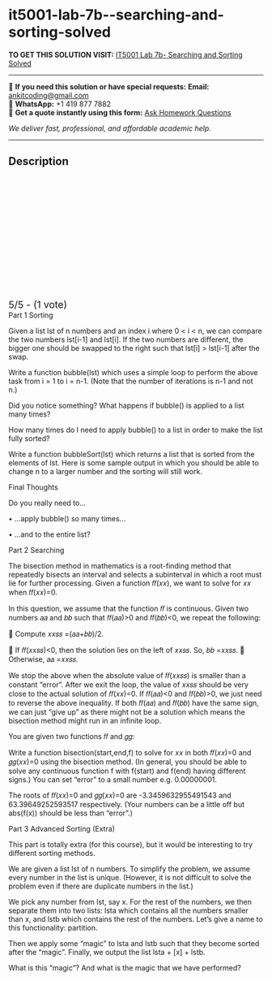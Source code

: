 # it5001-lab-7b--searching-and-sorting-solved
**TO GET THIS SOLUTION VISIT:** [IT5001 Lab 7b- Searching and Sorting Solved](https://www.ankitcodinghub.com/product/it5001-week-7b-searching-and-sorting-solved/)


---

📩 **If you need this solution or have special requests:** **Email:** ankitcoding@gmail.com  
📱 **WhatsApp:** +1 419 877 7882  
📄 **Get a quote instantly using this form:** [Ask Homework Questions](https://www.ankitcodinghub.com/services/ask-homework-questions/)

*We deliver fast, professional, and affordable academic help.*

---

<h2>Description</h2>



<div class="kk-star-ratings kksr-auto kksr-align-center kksr-valign-top" data-payload="{&quot;align&quot;:&quot;center&quot;,&quot;id&quot;:&quot;119264&quot;,&quot;slug&quot;:&quot;default&quot;,&quot;valign&quot;:&quot;top&quot;,&quot;ignore&quot;:&quot;&quot;,&quot;reference&quot;:&quot;auto&quot;,&quot;class&quot;:&quot;&quot;,&quot;count&quot;:&quot;1&quot;,&quot;legendonly&quot;:&quot;&quot;,&quot;readonly&quot;:&quot;&quot;,&quot;score&quot;:&quot;5&quot;,&quot;starsonly&quot;:&quot;&quot;,&quot;best&quot;:&quot;5&quot;,&quot;gap&quot;:&quot;4&quot;,&quot;greet&quot;:&quot;Rate this product&quot;,&quot;legend&quot;:&quot;5\/5 - (1 vote)&quot;,&quot;size&quot;:&quot;24&quot;,&quot;title&quot;:&quot;IT5001 Lab 7b- Searching and Sorting Solved&quot;,&quot;width&quot;:&quot;138&quot;,&quot;_legend&quot;:&quot;{score}\/{best} - ({count} {votes})&quot;,&quot;font_factor&quot;:&quot;1.25&quot;}">

<div class="kksr-stars">

<div class="kksr-stars-inactive">
            <div class="kksr-star" data-star="1" style="padding-right: 4px">


<div class="kksr-icon" style="width: 24px; height: 24px;"></div>
        </div>
            <div class="kksr-star" data-star="2" style="padding-right: 4px">


<div class="kksr-icon" style="width: 24px; height: 24px;"></div>
        </div>
            <div class="kksr-star" data-star="3" style="padding-right: 4px">


<div class="kksr-icon" style="width: 24px; height: 24px;"></div>
        </div>
            <div class="kksr-star" data-star="4" style="padding-right: 4px">


<div class="kksr-icon" style="width: 24px; height: 24px;"></div>
        </div>
            <div class="kksr-star" data-star="5" style="padding-right: 4px">


<div class="kksr-icon" style="width: 24px; height: 24px;"></div>
        </div>
    </div>

<div class="kksr-stars-active" style="width: 138px;">
            <div class="kksr-star" style="padding-right: 4px">


<div class="kksr-icon" style="width: 24px; height: 24px;"></div>
        </div>
            <div class="kksr-star" style="padding-right: 4px">


<div class="kksr-icon" style="width: 24px; height: 24px;"></div>
        </div>
            <div class="kksr-star" style="padding-right: 4px">


<div class="kksr-icon" style="width: 24px; height: 24px;"></div>
        </div>
            <div class="kksr-star" style="padding-right: 4px">


<div class="kksr-icon" style="width: 24px; height: 24px;"></div>
        </div>
            <div class="kksr-star" style="padding-right: 4px">


<div class="kksr-icon" style="width: 24px; height: 24px;"></div>
        </div>
    </div>
</div>


<div class="kksr-legend" style="font-size: 19.2px;">
            5/5 - (1 vote)    </div>
    </div>
Part 1 Sorting

Given a list lst of n numbers and an index i where 0 &lt; i &lt; n, we can compare the two numbers lst[i-1] and lst[i]. If the two numbers are different, the bigger one should be swapped to the right such that lst[i] &gt; lst[i-1] after the swap.

Write a function bubble(lst) which uses a simple loop to perform the above task from i = 1 to i = n-1. (Note that the number of iterations is n-1 and not n.)

Did you notice something? What happens if bubble() is applied to a list many times?

How many times do I need to apply bubble() to a list in order to make the list fully sorted?

Write a function bubbleSort(lst) which returns a list that is sorted from the elements of lst. Here is some sample output in which you should be able to change n to a larger number and the sorting will still work.

Final Thoughts

Do you really need to…

• …apply bubble() so many times…

• …and to the entire list?

Part 2 Searching

The bisection method in mathematics is a root-finding method that repeatedly bisects an interval and selects a subinterval in which a root must lie for further processing. Given a function 𝑓𝑓(𝑥𝑥), we want to solve for 𝑥𝑥 when 𝑓𝑓(𝑥𝑥)=0.

In this question, we assume that the function 𝑓𝑓 is continuous. Given two numbers 𝑎𝑎 and 𝑏𝑏 such that 𝑓𝑓(𝑎𝑎)&gt;0 and 𝑓𝑓(𝑏𝑏)&lt;0, we repeat the following:

 Compute 𝑥𝑥𝑠𝑠 =(𝑎𝑎+𝑏𝑏)/2.

 If 𝑓𝑓(𝑥𝑥𝑠𝑠)&lt;0, then the solution lies on the left of 𝑥𝑥𝑠𝑠. So, 𝑏𝑏 =𝑥𝑥𝑠𝑠.  Otherwise, 𝑎𝑎 =𝑥𝑥𝑠𝑠.

We stop the above when the absolute value of 𝑓𝑓(𝑥𝑥𝑠𝑠) is smaller than a constant “error”. After we exit the loop, the value of 𝑥𝑥𝑠𝑠 should be very close to the actual solution of 𝑓𝑓(𝑥𝑥)=0. If 𝑓𝑓(𝑎𝑎)&lt;0 and 𝑓𝑓(𝑏𝑏)&gt;0, we just need to reverse the above inequality. If both 𝑓𝑓(𝑎𝑎) and 𝑓𝑓(𝑏𝑏) have the same sign, we can just “give up” as there might not be a solution which means the bisection method might run in an infinite loop.

You are given two functions 𝑓𝑓 and 𝑔𝑔:

Write a function bisection(start,end,f) to solve for 𝑥𝑥 in both 𝑓𝑓(𝑥𝑥)=0 and 𝑔𝑔(𝑥𝑥)=0 using the bisection method. (In general, you should be able to solve any continuous function f with f(start) and f(end) having different signs.) You can set “error” to a small number e.g. 0.00000001.

The roots of 𝑓𝑓(𝑥𝑥)=0 and 𝑔𝑔(𝑥𝑥)=0 are -3.3459632955491543 and 63.39649252593517 respectively. (Your numbers can be a little off but abs(f(x)) should be less than “error”.)

Part 3 Advanced Sorting (Extra)

This part is totally extra (for this course), but it would be interesting to try different sorting methods.

We are given a list lst of n numbers. To simplify the problem, we assume every number in the list is unique. (However, it is not difficult to solve the problem even if there are duplicate numbers in the list.)

We pick any number from lst, say x. For the rest of the numbers, we then separate them into two lists: lsta which contains all the numbers smaller than x, and lstb which contains the rest of the numbers. Let’s give a name to this functionality: partition.

Then we apply some “magic” to lsta and lstb such that they become sorted after the “magic”. Finally, we output the list lsta + [x] + lstb.

What is this “magic”? And what is the magic that we have performed?
